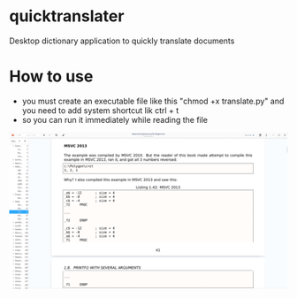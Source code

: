 # quicktranslater
Desktop dictionary application to quickly translate documents

# How to use
- you must create an executable file like this "chmod +x translate.py" and you need to add system shortcut lik ctrl + t 
- so you can run it immediately while reading the file

<img src="ornek.gif" border="0" />
